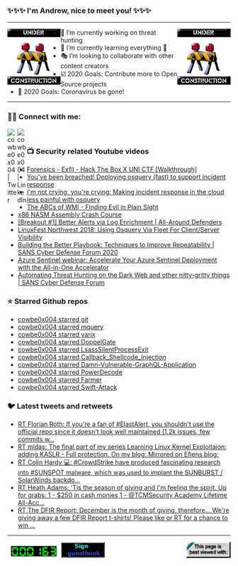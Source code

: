 ### ✨✨✨ I'm Andrew, nice to meet you! ✨✨✨

---
<img align="left" width="120px" src="https://raw.githubusercontent.com/cowbe0x004/cowbe0x004/master/images/image004.gif" />
<img align="right" width="120px" src="https://raw.githubusercontent.com/cowbe0x004/cowbe0x004/master/images/image004.gif" />

- 📖 I’m currently working on threat hunting
- 📘 I’m currently learning everything 🤣
- 🎭 I’m looking to collaborate with other content creators
- ☑️ 2020 Goals: Contribute more to Open Source projects
- 🦠 2020 Goals: Coronavirus be gone!

---

### 🤝🏽 Connect with me:
[<img align="left" alt="cowbe0x004 | Twitter" width="22px" src="https://cdn.jsdelivr.net/npm/simple-icons@v3/icons/twitter.svg" />][twitter]
[<img align="left" alt="cowbe0x004 | LinkedIn" width="22px" src="https://cdn.jsdelivr.net/npm/simple-icons@v3/icons/linkedin.svg" />][linkedin]

<!--
[<img align="left" alt="cowbe0x004.com" width="22px" src="https://raw.githubusercontent.com/iconic/open-iconic/master/svg/globe.svg" />][website]
[<img align="left" alt="cowbe0x004 | YouTube" width="22px" src="https://cdn.jsdelivr.net/npm/simple-icons@v3/icons/youtube.svg" />][youtube]
[<img align="left" alt="cowbe0x004 | Instagram" width="22px" src="https://cdn.jsdelivr.net/npm/simple-icons@v3/icons/instagram.svg" />][instagram]
-->

<br />

### 📺 Security related Youtube videos
<!-- YOUTUBE:START -->
- [Forensics - Exfil - Hack The Box X UNI CTF [Walkthrough]](https://www.youtube.com/watch?v=GghxAJeuhxE)
- [You've been breached! Deploying osquery (fast) to support incident response](https://www.youtube.com/watch?v=vLC2vVVwR3c)
- [I'm not crying, you're crying: Making incident response in the cloud less painful with osquery](https://www.youtube.com/watch?v=b81zSQ5MsDk)
- [The ABCs of WMI - Finding Evil in Plain Sight](https://www.youtube.com/watch?v=k-_O59BnsHg)
- [x86 NASM Assembly Crash Course](https://www.youtube.com/watch?v=DNPjBvZxE3E)
- [[Breakout #1] Better Alerts via Log Enrichment | All-Around Defenders](https://www.youtube.com/watch?v=mlI-s3Dnx8o)
- [LinuxFest Northwest 2018: Using Osquery Via Fleet For Client/Server Visibility](https://www.youtube.com/watch?v=w-4eSntiZ4I)
- [Building the Better Playbook: Techniques to Improve Repeatability | SANS Cyber Defense Forum 2020](https://www.youtube.com/watch?v=jDftIimcT-c)
- [Azure Sentinel webinar: Accelerate Your Azure Sentinel Deployment with the All-in-One Accelerator](https://www.youtube.com/watch?v=JB73TuX9DVs)
- [Automating Threat Hunting on the Dark Web and other nitty-gritty things | SANS Cyber Defense Forum](https://www.youtube.com/watch?v=LywwMq--VS0)
<!-- YOUTUBE:END -->

### ⭐ Starred Github repos
<!-- GITHUB_STAR:START -->
- [cowbe0x004 starred git](https://github.com/pownjs/git)
- [cowbe0x004 starred mquery](https://github.com/CERT-Polska/mquery)
- [cowbe0x004 starred yarix](https://github.com/mbrengel/yarix)
- [cowbe0x004 starred DoppelGate](https://github.com/asaurusrex/DoppelGate)
- [cowbe0x004 starred LsassSilentProcessExit](https://github.com/deepinstinct/LsassSilentProcessExit)
- [cowbe0x004 starred Callback_Shellcode_Injection](https://github.com/ChaitanyaHaritash/Callback_Shellcode_Injection)
- [cowbe0x004 starred Damn-Vulnerable-GraphQL-Application](https://github.com/dolevf/Damn-Vulnerable-GraphQL-Application)
- [cowbe0x004 starred PowerDecode](https://github.com/Malandrone/PowerDecode)
- [cowbe0x004 starred Farmer](https://github.com/mdsecactivebreach/Farmer)
- [cowbe0x004 starred Swift-Attack](https://github.com/cedowens/Swift-Attack)
<!-- GITHUB_STAR:END -->

### 🐦 Latest tweets and retweets
<!-- TWEETS:START -->
- [RT Florian Roth: If you're a fan of #ElastAlert, you shouldn't use the official repo since it doesn't look well maintained (1.2k issues, few commits w...](https://twitter.com/cyb3rops/status/1363797740950614017)
- [RT midas: The final part of my series Learning Linux Kernel Exploitaion: adding KASLR - Full protection. On my blog:  Mirrored on Efiens blog:](https://twitter.com/_lkmidas/status/1357656147138801665)
- [RT Colin Hardy 💻: #CrowdStrike have produced fascinating research into #SUNSPOT malware, which was used to implant the SUNBURST / SolarWinds backdo...](https://twitter.com/cybercdh/status/1348912685782626304)
- [RT Heath Adams: 'Tis the season of giving and I'm feeling the spirit.  Up for grabs: 1 - $250 in cash monies 1 - @TCMSecurity Academy Lifetime All-Acc...](https://twitter.com/thecybermentor/status/1337027468788699136)
- [RT The DFIR Report: December is the month of giving, therefore... We're giving away a few DFIR Report t-shirts! Please like or RT for a chance to win ...](https://twitter.com/TheDFIRReport/status/1334912611180285953)
<!-- TWEETS:END -->

---

[<img align="left" width="120px" src="https://raw.githubusercontent.com/cowbe0x004/cowbe0x004/master/images/visitors.gif" />][visitor]
[<img align="left" alt="Sign My Guestbook" width="100px" src="https://raw.githubusercontent.com/cowbe0x004/cowbe0x004/master/images/sign_guest_book.gif" />][guestbook]
[<img align="right" width="100px" src="https://raw.githubusercontent.com/cowbe0x004/cowbe0x004/master/images/netscape.gif" />][netscape]


[website]: https://cowbe0x004.com
[twitter]: https://twitter.com/cowbe0x004
[youtube]: https://youtube.com/
[instagram]: https://instagram.com/
[linkedin]: https://www.linkedin.com/in/anhuang/
[guestbook]: https://github.com/cowbe0x004/cowbe0x004/issues
[netscape]: https://github.com/cowbe0x004/cowbe0x004
[visitor]: https://github.com/cowbe0x004/cowbe0x004
